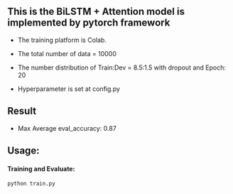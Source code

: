 ## This is the BiLSTM + Attention model is implemented by pytorch framework

- The training platform is Colab.

- The total number of data = 10000

- The number distribution of Train:Dev = 8.5:1.5 with dropout and Epoch: 20

- Hyperparameter is set at config.py

## Result 

- Max Average eval_accuracy: 0.87

## Usage:
#### Training and Evaluate:
`python train.py`